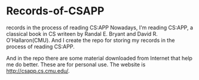 # Records-of-CSAPP
records in the process of reading CS:APP
Nowadays, I'm reading CS:APP, a classical book in CS writeen by Randal E. Bryant and David R. O'Hallaron(CMU). And I create the repo for storing my records in the  process of reading CS:APP.

And in the repo there are some material downloaded from Internet that help me do better. These are for personal use. The website is http://csapp.cs.cmu.edu/.

